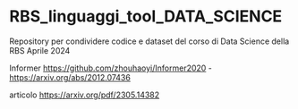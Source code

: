 # RBS_linguaggi_tool_DATA_SCIENCE
Repository per condividere codice e dataset del corso di Data Science della RBS Aprile 2024

Informer https://github.com/zhouhaoyi/Informer2020 - https://arxiv.org/abs/2012.07436

articolo https://arxiv.org/pdf/2305.14382
